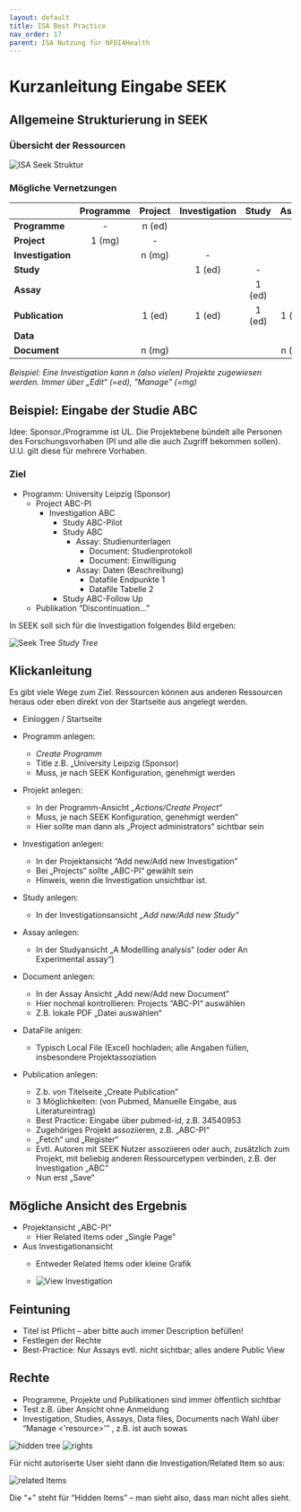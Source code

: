 ```yaml
---
layout: default
title: ISA Best Practice
nav_order: 17
parent: ISA Nutzung für NFDI4Health
---
```


# Kurzanleitung Eingabe SEEK
## Allgemeine Strukturierung in SEEK
### Übersicht der Ressourcen
![ISA Seek Struktur](./images/BestPractice/seekStruct.png)
### Mögliche Vernetzungen
[//]:<![ISA Seek networking](./images/BestPractice/network.png)>

||Programme|Project|Investigation|Study|Assay|Publication|Data|Document|
|---|:---:|:---:|:---:|:---:|:---:|:---:|:---:|:---:|
|**Programme**|-|n (ed)|||||||
|**Project**|1 (mg)|-|||||||
|**Investigation**||n (mg)|-|||n (ed)|||
|**Study**|||1 (ed)|-||n (ed)|||
|**Assay**||||1 (ed)|-|1 (ed)|1 (ed)|1 (ed)|
|**Publication**||1 (ed)|1 (ed)|1 (ed)|1 (ed)|-|1 (ed)||
|**Data**|||||||-||
|**Document**||n (mg)|||n (ed)|||-|

*Beispiel: Eine Investigation kann n (also vielen) Projekte zugewiesen werden.  Immer über „Edit“ (=ed), "Manage" (=mg)*
## Beispiel: Eingabe der Studie ABC

Idee:  Sponsor./Programme ist UL.  Die Projektebene bündelt alle Personen des Forschungsvorhaben (PI und alle die auch Zugriff bekommen sollen). U.U. gilt diese für mehrere Vorhaben.

### Ziel

- Programm: University Leipzig (Sponsor)
    - Project ABC-PI
        - Investigation ABC
            - Study ABC-Pilot
            - Study ABC
                - Assay: Studienunterlagen
                    - Document: Studienprotokoll
                    - Document: Einwilligung
                - Assay: Daten (Beschreibung)
                    - Datafile Endpunkte 1
                    - Datafile Tabelle 2
            - Study ABC-Follow Up
    - Publikation “Discontinuation…”

In SEEK soll sich für die Investigation folgendes Bild ergeben:

![Seek Tree](./images/BestPractice/studytree.png)
*Study Tree*

## Klickanleitung

Es gibt viele Wege zum Ziel. Ressourcen können aus anderen Ressourcen heraus oder eben direkt von der Startseite aus angelegt werden.

- Einloggen / Startseite
- Programm anlegen:
    - _Create Programm_
    - Title z.B. „University Leipzig (Sponsor)
    - Muss, je nach SEEK Konfiguration, genehmigt werden
- Projekt anlegen:
    - In der Programm-Ansicht _„Actions/Create Project“_
    - Muss, je nach SEEK Konfiguration, genehmigt werden“
    - Hier sollte man dann als „Project administrators“ sichtbar sein
- Investigation anlegen:
    - In der Projektansicht “Add new/Add new Investigation”
    - Bei „Projects“ sollte „ABC-PI“ gewählt sein
    - Hinweis, wenn die Investigation unsichtbar ist.
- Study anlegen:
    - In der Investigationsansicht _„Add new/Add new Study“_

- Assay anlegen:
    - In der Studyansicht „A Modellling analysis“ (oder oder An Experimental assay“)

- Document anlegen:
    - In der Assay Ansicht „Add new/Add new Document”
    - Hier nochmal kontrollieren: Projects “ABC-PI“ auswählen
    - Z.B. lokale PDF „Datei auswählen“

- DataFile anlgen:
    - Typisch Local File (Excel) hochladen; alle Angaben füllen, insbesondere Projektassoziation
- Publication anlegen:
    - Z.b. von Titelseite „Create Publication”
    - 3 Möglichkeiten: (von Pubmed, Manuelle Eingabe, aus Literatureintrag)
    - Best Practice: Eingabe über pubmed-id, z.B. 34540953 
    - Zugehöriges Projekt assoziieren, z.B. „ABC-PI“
    - „Fetch“ und „Register“
    - Evtl. Autoren mit SEEK Nutzer assoziieren oder auch, zusätzlich zum Projekt, mit beliebig anderen Ressourcetypen verbinden, z.B. der Investigation „ABC“
    - Nun erst „Save“
## Mögliche Ansicht des Ergebnis

- Projektansicht „ABC-PI“
    - Hier Related Items oder „Single Page”
- Aus Investigationansicht
    - Entweder Related Items oder kleine Grafik

    - ![View Investigation](./images/BestPractice/investigation.png)

## Feintuning

- Titel ist Pflicht – aber bitte auch immer Description befüllen!
- Festlegen der Rechte
- Best-Practice:  Nur Assays evtl. nicht sichtbar; alles andere Public View

## Rechte

- Programme, Projekte und Publikationen sind immer öffentlich sichtbar
- Test z.B. über Ansicht ohne Anmeldung
- Investigation, Studies, Assays, Data files, Documents nach Wahl über “Manage <'resource>'” , z.B. ist auch sowas

![hidden tree](./images/BestPractice/studytree_hiddenview.png)
![rights](./images/BestPractice/view_options.png)

Für nicht autoriserte User sieht dann die Investigation/Related Item so aus:

 ![related Items](./images/BestPractice/RelatedItems.png)

Die “+” steht für “Hidden Items” – man sieht also, dass man nicht alles sieht.
